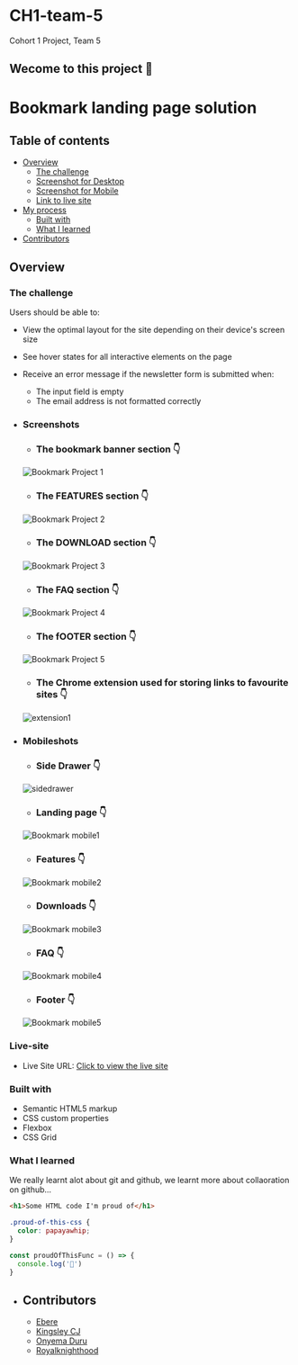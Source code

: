 # CH1-team-5
Cohort 1 Project, Team 5

## Wecome to this project :wave:

# Bookmark landing page solution

## Table of contents

- [Overview](#overview)
  - [The challenge](#the-challenge)
  - [Screenshot for Desktop](#screenshots)
  - [Screenshot for Mobile](#mobileshots)
  - [Link to live site](#live-site)
- [My process](#my-process)
  - [Built with](#built-with)
  - [What I learned](#what-i-learned)
- [Contributors](#contributors)

## Overview

### The challenge

Users should be able to:

- View the optimal layout for the site depending on their device's screen size
- See hover states for all interactive elements on the page
- Receive an error message if the newsletter form is submitted when:
  - The input field is empty
  - The email address is not formatted correctly

- ### Screenshots
  - ### The bookmark banner section :point_down:
  ![Bookmark Project 1](https://user-images.githubusercontent.com/78439079/181256339-4afe22b0-bad6-49fe-b579-9cb48096f1d4.png)

  - ### The FEATURES section :point_down:
  ![Bookmark Project 2](https://user-images.githubusercontent.com/78439079/181256369-c71c9dfb-ea6a-41e9-a9f1-6ecad26beca7.png)

  - ### The DOWNLOAD section :point_down:
  ![Bookmark Project 3](https://user-images.githubusercontent.com/78439079/181256434-379163e5-30ed-4155-959b-51f24390fde0.png)

  - ### The FAQ section :point_down:
  ![Bookmark Project 4](https://user-images.githubusercontent.com/78439079/181256496-b2ae62fe-93eb-47d2-882a-6c18cc304cae.png)

  - ### The fOOTER section :point_down:
  ![Bookmark Project 5](https://user-images.githubusercontent.com/78439079/181256518-c6df63e1-a4be-4133-a302-75851ad15ac3.png)
  
  - ### The Chrome extension used for storing links to favourite sites :point_down:
  ![extension1](https://user-images.githubusercontent.com/78439079/181259951-3a8226dd-711d-4b49-92e8-33950ef2ccef.png)

- ### Mobileshots
  - ### Side Drawer :point_down:
  ![sidedrawer](https://user-images.githubusercontent.com/78439079/181264353-b9e96edf-e88d-431d-87ca-d8aac44bb1f8.png)
  
  - ### Landing page :point_down:
  ![Bookmark mobile1](https://user-images.githubusercontent.com/78439079/181264568-fa5e3f95-d0cb-4ad1-8865-512b462e4130.png)
  
  - ### Features :point_down:
  ![Bookmark mobile2](https://user-images.githubusercontent.com/78439079/181264678-c7baba15-17a7-43e0-bc93-8ba56f793c04.png)
  
  - ### Downloads :point_down:
  ![Bookmark mobile3](https://user-images.githubusercontent.com/78439079/181264749-766ac44a-cff5-4db2-9421-bd25e353a0a1.png)
  
  - ### FAQ :point_down:
  ![Bookmark mobile4](https://user-images.githubusercontent.com/78439079/181264842-aa37e2f8-961a-4676-98cc-f3dd0ec0e15d.png)
  
  - ### Footer :point_down:
  ![Bookmark mobile5](https://user-images.githubusercontent.com/78439079/181264895-a2ce7074-850d-42d5-b3ba-24389ebb2a5f.png)


### Live-site
- Live Site URL: [Click to view the live site](https://princechibez.github.io/CH1-team-5/)

### Built with

- Semantic HTML5 markup
- CSS custom properties
- Flexbox
- CSS Grid

### What I learned

We really learnt alot about git and github, we learnt more about collaoration on github...

```html
<h1>Some HTML code I'm proud of</h1>
```
```css
.proud-of-this-css {
  color: papayawhip;
}
```
```js
const proudOfThisFunc = () => {
  console.log('🎉')
}
```

- ## Contributors

  - [Ebere](https://github.com/EbereChukss)
  - [Kingsley CJ](https://github.com/kingsleycj)
  - [Onyema Duru](https://github.com/onyemaduru47)
  - [Royalknighthood](https://github.com/Royalknighthood)
